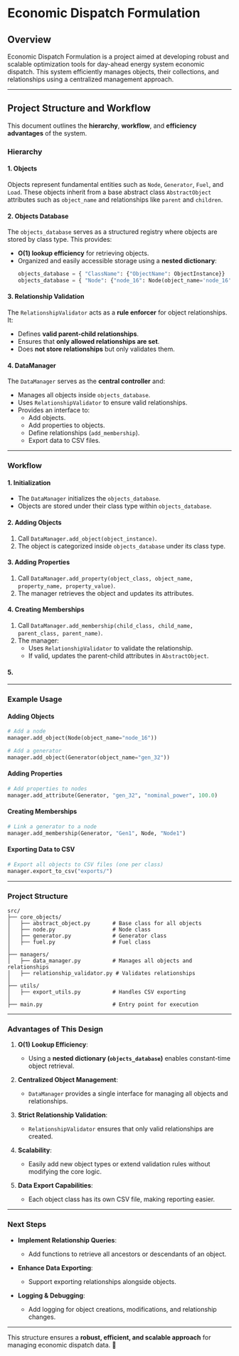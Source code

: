 # Economic Dispatch Formulation

## Overview

Economic Dispatch Formulation is a project aimed at developing robust and scalable optimization tools for day-ahead 
energy system economic dispatch. This system efficiently manages objects, their collections, and relationships 
using a centralized management approach.

---

## **Project Structure and Workflow**

This document outlines the **hierarchy**, **workflow**, and **efficiency advantages** of the system.

### **Hierarchy**
 
#### **1. Objects**
Objects represent fundamental entities such as `Node`, `Generator`, `Fuel`, and `Load`. These objects inherit 
from a base abstract class `AbstractObject` attributes such as `object_name` and relationships like `parent` 
and `children`.

#### **2. Objects Database**
The `objects_database` serves as a structured registry where objects are stored by class type. This provides:
- **O(1) lookup efficiency** for retrieving objects.
- Organized and easily accessible storage using a **nested dictionary**:
  ```python
  objects_database = { "ClassName": {"ObjectName": ObjectInstance}}
  objects_database = { "Node": {"node_16": Node(object_name='node_16')}}
  ```

#### **3. Relationship Validation**
The `RelationshipValidator` acts as a **rule enforcer** for object relationships. It:
- Defines **valid parent-child relationships**.
- Ensures that **only allowed relationships are set**.
- Does **not store relationships** but only validates them.

#### **4. DataManager**
The `DataManager` serves as the **central controller** and:
- Manages all objects inside `objects_database`.
- Uses `RelationshipValidator` to ensure valid relationships.
- Provides an interface to:
  - Add objects.
  - Add properties to objects.
  - Define relationships (`add_membership`).
  - Export data to CSV files.

---

### **Workflow**

#### **1. Initialization**
- The `DataManager` initializes the `objects_database`.
- Objects are stored under their class type within `objects_database`.

#### **2. Adding Objects**
1. Call `DataManager.add_object(object_instance)`.
2. The object is categorized inside `objects_database` under its class type.

#### **3. Adding Properties**
1. Call `DataManager.add_property(object_class, object_name, property_name, property_value)`.
2. The manager retrieves the object and updates its attributes.

#### **4. Creating Memberships**
1. Call `DataManager.add_membership(child_class, child_name, parent_class, parent_name)`.
2. The manager:
   - Uses `RelationshipValidator` to validate the relationship.
   - If valid, updates the parent-child attributes in `AbstractObject`.

#### **5.**

---

### **Example Usage**

#### Adding Objects
```python
# Add a node
manager.add_object(Node(object_name="node_16"))

# Add a generator
manager.add_object(Generator(object_name="gen_32"))
```

#### Adding Properties

```python
# Add properties to nodes
manager.add_attribute(Generator, "gen_32", "nominal_power", 100.0)
```

#### Creating Memberships
```python
# Link a generator to a node
manager.add_membership(Generator, "Gen1", Node, "Node1")
```

#### Exporting Data to CSV
```python
# Export all objects to CSV files (one per class)
manager.export_to_csv("exports/")
```

---

### **Project Structure**

```
src/
├── core_objects/
│   ├── abstract_object.py       # Base class for all objects
│   ├── node.py                  # Node class
│   ├── generator.py             # Generator class
│   ├── fuel.py                  # Fuel class
│
├── managers/
│   ├── data_manager.py          # Manages all objects and relationships
│   ├── relationship_validator.py # Validates relationships
│
├── utils/
│   ├── export_utils.py          # Handles CSV exporting
│
├── main.py                      # Entry point for execution
```

---

### **Advantages of This Design**

1. **O(1) Lookup Efficiency**:
   - Using a **nested dictionary (`objects_database`)** enables constant-time object retrieval.

2. **Centralized Object Management**:
   - `DataManager` provides a single interface for managing all objects and relationships.

3. **Strict Relationship Validation**:
   - `RelationshipValidator` ensures that only valid relationships are created.

4. **Scalability**:
   - Easily add new object types or extend validation rules without modifying the core logic.

5. **Data Export Capabilities**:
   - Each object class has its own CSV file, making reporting easier.

---

### **Next Steps**

- **Implement Relationship Queries**:
  - Add functions to retrieve all ancestors or descendants of an object.

- **Enhance Data Exporting**:
  - Support exporting relationships alongside objects.

- **Logging & Debugging**:
  - Add logging for object creations, modifications, and relationship changes.

---

This structure ensures a **robust, efficient, and scalable approach** for managing economic dispatch data. 🚀

